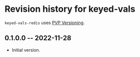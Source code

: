 # Revision history for keyed-vals

`keyed-vals-redis` uses [PVP Versioning][1].

## 0.1.0.0 -- 2022-11-28

* Initial version.

[1]: https://pvp.haskell.org
